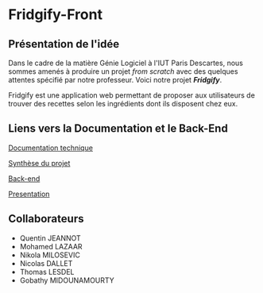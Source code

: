 # Fridgify-Front

## Présentation de l'idée
Dans le cadre de la matière Génie Logiciel à l'IUT Paris Descartes, nous sommes amenés à produire un projet _from scratch_ avec des quelques attentes spécifié par notre professeur. Voici notre projet _**Fridgify**_.

Fridgify est une application web permettant de proposer aux utilisateurs de trouver des recettes selon les ingrédients dont ils disposent chez eux.

## Liens vers la Documentation et le Back-End

[Documentation technique](https://github.com/mlazaar/Fridgify/blob/master/Documentation%20Technique.md)

[Synthèse du projet](https://github.com/mlazaar/Fridgify/blob/master/Synth%C3%A8se%20du%20Projet.md)

[Back-end](https://github.com/mlazaar/Fridgify)

[Presentation](https://github.com/mlazaar/FridgifyReveal)

## Collaborateurs

  - Quentin JEANNOT
  - Mohamed LAZAAR
  - Nikola MILOSEVIC
  - Nicolas DALLET
  - Thomas LESDEL
  - Gobathy MIDOUNAMOURTY
